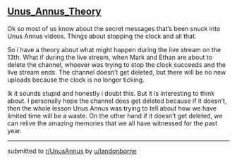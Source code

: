 ## [Unus_Annus_Theory](https://www.reddit.com/r/UnusAnnus/comments/jriykn/unus_annus_theory/)
Ok so most of us know about the secret messages that’s been snuck into Unus Annus videos. Things about stopping the clock and all that.

So i have a theory about what might happen during the live stream on the 13th. What if during the live stream, when Mark and Ethan are about to delete the channel, whoever was trying to stop the clock succeeds and the live stream ends. The channel doesn’t get deleted, but there will be no new uploads because the clock is no longer ticking.

Ik it sounds stupid and honestly i doubt this. But it is interesting to think about. I personally hope the channel does get deleted because if it doesn’t, then the whole lesson Unus Annus was trying to tell about how we have limited time will be a waste. On the other hand if it doesn’t get deleted, we can relive the amazing memories that we all have witnessed for the past year.

---

submitted to [r/UnusAnnus](https://www.reddit.com/r/UnusAnnus) by [u/landonborne](https://www.reddit.com/user/landonborne)
